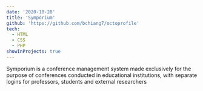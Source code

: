 ```yaml
---
date: '2020-10-28'
title: 'Symporium'
github: 'https://github.com/bchiang7/octoprofile'
tech:
  - HTML
  - CSS
  - PHP
showInProjects: true
---
```


Symporium is a conference management system made exclusively for the purpose of conferences conducted in educational institutions, with separate logins for professors, students and external researchers

